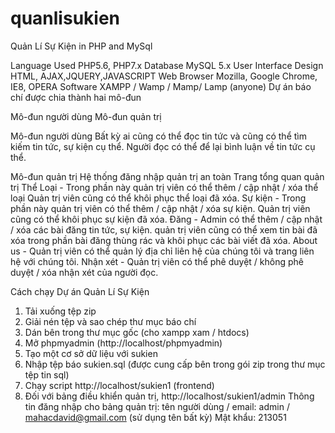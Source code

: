 # quanlisukien

Quản Lí Sự Kiện in PHP and MySql

Language Used	PHP5.6, PHP7.x
Database	MySQL 5.x
User Interface Design	HTML, AJAX,JQUERY,JAVASCRIPT
Web Browser	Mozilla, Google Chrome, IE8, OPERA
Software	XAMPP / Wamp / Mamp/ Lamp (anyone)
Dự án báo chí được chia thành hai mô-đun

Mô-đun người dùng
Mô-đun quản trị


Mô-đun người dùng
Bất kỳ ai cũng có thể đọc tin tức và cũng có thể tìm kiếm tin tức, sự kiện cụ thể. Người đọc có thể để lại bình luận về tin tức cụ thể.

Mô-đun quản trị
Hệ thống đăng nhập quản trị an toàn
Trang tổng quan quản trị
Thể Loại - Trong phần này quản trị viên có thể thêm / cập nhật / xóa thể loại Quản trị viên cũng có thể khôi phục thể loại đã xóa.
Sự kiện - Trong phần này quản trị viên có thể thêm / cập nhật / xóa sự kiện. Quản trị viên cũng có thể khôi phục sự kiện đã xóa.
Đăng - Admin có thể thêm / cập nhật / xóa các bài đăng tin tức, sự kiện. quản trị viên cũng có thể xem tin bài đã xóa trong phần bài đăng thùng rác và khôi phục các bài viết đã xóa.
About us - Quản trị viên có thể quản lý địa chỉ liên hệ của chúng tôi và trang liên hệ với chúng tôi.
Nhận xét - Quản trị viên có thể phê duyệt / không phê duyệt / xóa nhận xét của người đọc.

Cách chạy Dự án Quản Lí Sự Kiện
1. Tải xuống tệp zip
2. Giải nén tệp và sao chép thư mục báo chí
3. Dán bên trong thư mục gốc (cho xampp xam / htdocs)
4. Mở phpmyadmin (http://localhost/phpmyadmin)
5. Tạo một cơ sở dữ liệu với sukien
6. Nhập tệp báo sukien.sql (được cung cấp bên trong gói zip trong thư mục tệp tin sql)
7. Chạy script http://localhost/sukien1  (frontend)
8. Đối với bảng điều khiển quản trị, http://localhost/sukien1/admin
Thông tin đăng nhập cho bảng quản trị:
tên người dùng / email: admin / mahacdavid@gmail.com (sử dụng tên bất kỳ)
Mật khẩu: 213051
